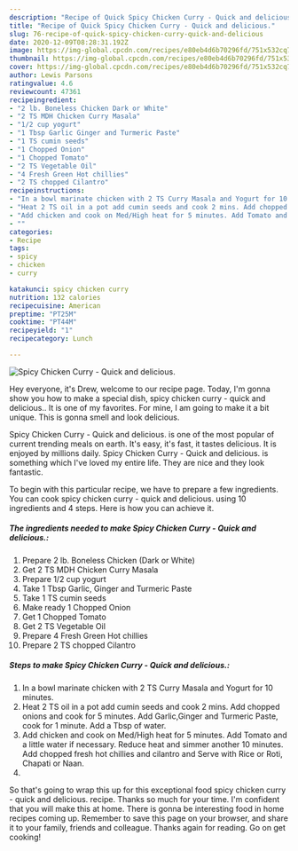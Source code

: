 ```yaml
---
description: "Recipe of Quick Spicy Chicken Curry - Quick and delicious."
title: "Recipe of Quick Spicy Chicken Curry - Quick and delicious."
slug: 76-recipe-of-quick-spicy-chicken-curry-quick-and-delicious
date: 2020-12-09T08:28:31.192Z
image: https://img-global.cpcdn.com/recipes/e80eb4d6b70296fd/751x532cq70/spicy-chicken-curry-quick-and-delicious-recipe-main-photo.jpg
thumbnail: https://img-global.cpcdn.com/recipes/e80eb4d6b70296fd/751x532cq70/spicy-chicken-curry-quick-and-delicious-recipe-main-photo.jpg
cover: https://img-global.cpcdn.com/recipes/e80eb4d6b70296fd/751x532cq70/spicy-chicken-curry-quick-and-delicious-recipe-main-photo.jpg
author: Lewis Parsons
ratingvalue: 4.6
reviewcount: 47361
recipeingredient:
- "2 lb. Boneless Chicken Dark or White"
- "2 TS MDH Chicken Curry Masala"
- "1/2 cup yogurt"
- "1 Tbsp Garlic Ginger and Turmeric Paste"
- "1 TS cumin seeds"
- "1 Chopped Onion"
- "1 Chopped Tomato"
- "2 TS Vegetable Oil"
- "4 Fresh Green Hot chillies"
- "2 TS chopped Cilantro"
recipeinstructions:
- "In a bowl marinate chicken with 2 TS Curry Masala and Yogurt for 10 minutes."
- "Heat 2 TS oil in a pot add cumin seeds and cook 2 mins. Add chopped onions and cook for 5 minutes. Add Garlic,Ginger and Turmeric Paste, cook for 1 minute. Add a Tbsp of water."
- "Add chicken and cook on Med/High heat for 5 minutes. Add Tomato and a little water if necessary. Reduce heat and simmer another 10 minutes. Add chopped fresh hot chillies and cilantro and Serve with Rice or Roti, Chapati or Naan."
- ""
categories:
- Recipe
tags:
- spicy
- chicken
- curry

katakunci: spicy chicken curry 
nutrition: 132 calories
recipecuisine: American
preptime: "PT25M"
cooktime: "PT44M"
recipeyield: "1"
recipecategory: Lunch

---
```



![Spicy Chicken Curry - Quick and delicious.](https://img-global.cpcdn.com/recipes/e80eb4d6b70296fd/751x532cq70/spicy-chicken-curry-quick-and-delicious-recipe-main-photo.jpg)

Hey everyone, it's Drew, welcome to our recipe page. Today, I'm gonna show you how to make a special dish, spicy chicken curry - quick and delicious.. It is one of my favorites. For mine, I am going to make it a bit unique. This is gonna smell and look delicious.

Spicy Chicken Curry - Quick and delicious. is one of the most popular of current trending meals on earth. It's easy, it's fast, it tastes delicious. It is enjoyed by millions daily. Spicy Chicken Curry - Quick and delicious. is something which I've loved my entire life. They are nice and they look fantastic.




To begin with this particular recipe, we have to prepare a few ingredients. You can cook spicy chicken curry - quick and delicious. using 10 ingredients and 4 steps. Here is how you can achieve it.

<!--inarticleads1-->

##### The ingredients needed to make Spicy Chicken Curry - Quick and delicious.:

1. Prepare 2 lb. Boneless Chicken (Dark or White)
1. Get 2 TS MDH Chicken Curry Masala
1. Prepare 1/2 cup yogurt
1. Take 1 Tbsp Garlic, Ginger and Turmeric Paste
1. Take 1 TS cumin seeds
1. Make ready 1 Chopped Onion
1. Get 1 Chopped Tomato
1. Get 2 TS Vegetable Oil
1. Prepare 4 Fresh Green Hot chillies
1. Prepare 2 TS chopped Cilantro




<!--inarticleads2-->

##### Steps to make Spicy Chicken Curry - Quick and delicious.:

1. In a bowl marinate chicken with 2 TS Curry Masala and Yogurt for 10 minutes.
1. Heat 2 TS oil in a pot add cumin seeds and cook 2 mins. Add chopped onions and cook for 5 minutes. Add Garlic,Ginger and Turmeric Paste, cook for 1 minute. Add a Tbsp of water.
1. Add chicken and cook on Med/High heat for 5 minutes. Add Tomato and a little water if necessary. Reduce heat and simmer another 10 minutes. Add chopped fresh hot chillies and cilantro and Serve with Rice or Roti, Chapati or Naan.
1. 




So that's going to wrap this up for this exceptional food spicy chicken curry - quick and delicious. recipe. Thanks so much for your time. I'm confident that you will make this at home. There is gonna be interesting food in home recipes coming up. Remember to save this page on your browser, and share it to your family, friends and colleague. Thanks again for reading. Go on get cooking!
